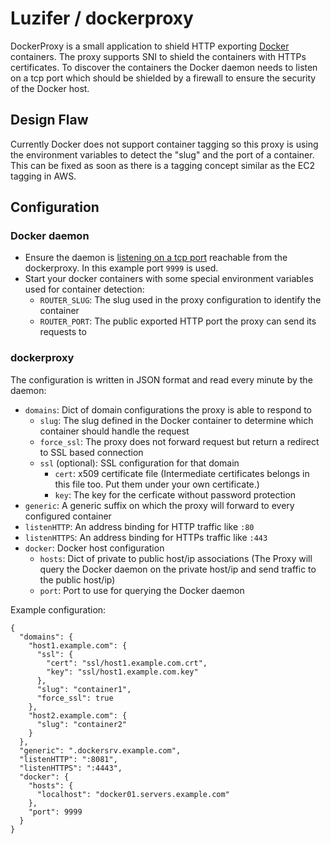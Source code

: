 # Luzifer / dockerproxy

DockerProxy is a small application to shield HTTP exporting [Docker](https://www.docker.com/) containers. The proxy supports SNI to shield the containers with HTTPs certificates. To discover the containers the Docker daemon needs to listen on a tcp port which should be shielded by a firewall to ensure the security of the Docker host.

## Design Flaw

Currently Docker does not support container tagging so this proxy is using the environment variables to detect the "slug" and the port of a container. This can be fixed as soon as there is a tagging concept similar as the EC2 tagging in AWS.

## Configuration

### Docker daemon

- Ensure the daemon is [listening on a tcp port](https://docs.docker.com/articles/basics/#bind-docker-to-another-hostport-or-a-unix-socket) reachable from the dockerproxy. In this example port `9999` is used.
- Start your docker containers with some special environment variables used for container detection:
  - `ROUTER_SLUG`: The slug used in the proxy configuration to identify the container
  - `ROUTER_PORT`: The public exported HTTP port the proxy can send its requests to

### dockerproxy

The configuration is written in JSON format and read every minute by the daemon:

- `domains`: Dict of domain configurations the proxy is able to respond to
  - `slug`: The slug defined in the Docker container to determine which container should handle the request
  - `force_ssl`: The proxy does not forward request but return a redirect to SSL based connection
  - `ssl` (optional): SSL configuration for that domain
    - `cert`: x509 certificate file (Intermediate certificates belongs in this file too. Put them under your own certificate.)
    - `key`: The key for the cerficate without password protection
- `generic`: A generic suffix on which the proxy will forward to every configured container
- `listenHTTP`: An address binding for HTTP traffic like `:80`
- `listenHTTPS`: An address binding for HTTPs traffic like `:443`
- `docker`: Docker host configuration
  - `hosts`: Dict of private to public host/ip associations (The Proxy will query the Docker daemon on the private host/ip and send traffic to the public host/ip)
  - `port`: Port to use for querying the Docker daemon

Example configuration:

```
{
  "domains": {
    "host1.example.com": {
      "ssl": {
        "cert": "ssl/host1.example.com.crt",
        "key": "ssl/host1.example.com.key"
      },
      "slug": "container1",
      "force_ssl": true
    },
    "host2.example.com": {
      "slug": "container2"
    }
  },
  "generic": ".dockersrv.example.com",
  "listenHTTP": ":8081",
  "listenHTTPS": ":4443",
  "docker": {
    "hosts": {
      "localhost": "docker01.servers.example.com"
    },
    "port": 9999
  }
}
```

